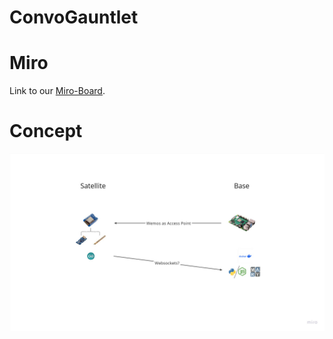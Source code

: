 # ConvoGauntlet

# Miro

Link to our [Miro-Board](https://miro.com/app/board/uXjVNS7nv_c=/).

# Concept

[//]: # (TODO write a Concept)

![Concept-Image](./assets/concept.jpg)